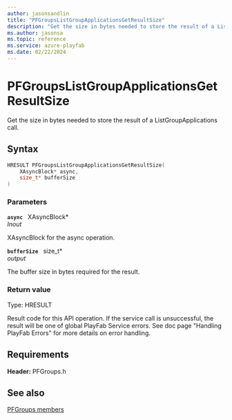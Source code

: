 ```yaml
---
author: jasonsandlin
title: "PFGroupsListGroupApplicationsGetResultSize"
description: "Get the size in bytes needed to store the result of a ListGroupApplications call."
ms.author: jasonsa
ms.topic: reference
ms.service: azure-playfab
ms.date: 02/22/2024
---
```


# PFGroupsListGroupApplicationsGetResultSize  

Get the size in bytes needed to store the result of a ListGroupApplications call.  

## Syntax  
  
```cpp
HRESULT PFGroupsListGroupApplicationsGetResultSize(  
    XAsyncBlock* async,  
    size_t* bufferSize  
)  
```  
  
### Parameters  
  
**`async`** &nbsp; XAsyncBlock*  
*_Inout_*  
  
XAsyncBlock for the async operation.  
  
**`bufferSize`** &nbsp; size_t*  
*output*  
  
The buffer size in bytes required for the result.  
  
  
### Return value
Type: HRESULT
  
Result code for this API operation. If the service call is unsuccessful, the result will be one of global PlayFab Service errors. See doc page "Handling PlayFab Errors" for more details on error handling.
  
  
## Requirements  
  
**Header:** PFGroups.h
  
## See also  
[PFGroups members](../pfgroups_members.md)  

  
  
